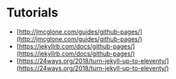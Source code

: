 # Tutorials
 - [http://jmcglone.com/guides/github-pages/](http://jmcglone.com/guides/github-pages/)
 - [https://jekyllrb.com/docs/github-pages/](https://jekyllrb.com/docs/github-pages/)
 - [https://24ways.org/2018/turn-jekyll-up-to-eleventy/](https://24ways.org/2018/turn-jekyll-up-to-eleventy/)
